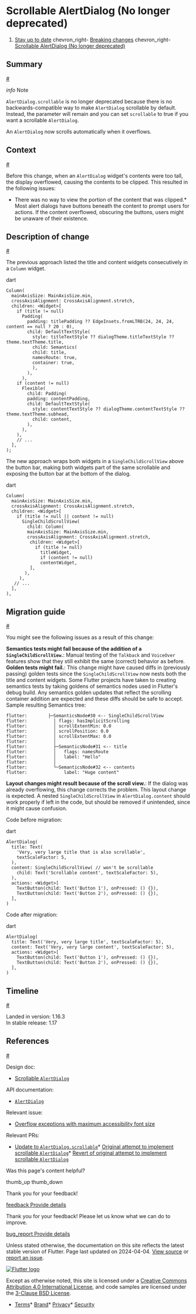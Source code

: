 Scrollable AlertDialog (No longer deprecated)
=============================================

1. [Stay up to date](/release) chevron\_right- [Breaking changes](/release/breaking-changes) chevron\_right- [Scrollable AlertDialog (No longer deprecated)](/release/breaking-changes/scrollable-alert-dialog)

Summary
-------

[#](#summary)

*info* Note

`AlertDialog.scrollable` is no longer deprecated because there is no backwards-compatible way to make `AlertDialog` scrollable by default. Instead, the parameter will remain and you can set `scrollable` to true if you want a scrollable `AlertDialog`.

An `AlertDialog` now scrolls automatically when it overflows.

Context
-------

[#](#context)

Before this change, when an `AlertDialog` widget's contents were too tall, the display overflowed, causing the contents to be clipped. This resulted in the following issues:

* There was no way to view the portion of the content that was clipped.* Most alert dialogs have buttons beneath the content to prompt users for actions. If the content overflowed, obscuring the buttons, users might be unaware of their existence.

Description of change
---------------------

[#](#description-of-change)

The previous approach listed the title and content widgets consecutively in a `Column` widget.

dart

```
Column(
  mainAxisSize: MainAxisSize.min,
  crossAxisAlignment: CrossAxisAlignment.stretch,
  children: <Widget>[
    if (title != null)
      Padding(
        padding: titlePadding ?? EdgeInsets.fromLTRB(24, 24, 24, content == null ? 20 : 0),
        child: DefaultTextStyle(
          style: titleTextStyle ?? dialogTheme.titleTextStyle ?? theme.textTheme.title,
          child: Semantics(
          child: title,
          namesRoute: true,
          container: true,
          ),
        ),
      ),
    if (content != null)
      Flexible(
        child: Padding(
        padding: contentPadding,
        child: DefaultTextStyle(
          style: contentTextStyle ?? dialogTheme.contentTextStyle ?? theme.textTheme.subhead,
          child: content,
        ),
      ),
    ),
    // ...
  ],
);
```

The new approach wraps both widgets in a `SingleChildScrollView` above the button bar, making both widgets part of the same scrollable and exposing the button bar at the bottom of the dialog.

dart

```
Column(
  mainAxisSize: MainAxisSize.min,
  crossAxisAlignment: CrossAxisAlignment.stretch,
  children: <Widget>[
    if (title != null || content != null)
      SingleChildScrollView(
        child: Column(
        mainAxisSize: MainAxisSize.min,
        crossAxisAlignment: CrossAxisAlignment.stretch,
         children: <Widget>[
           if (title != null)
             titleWidget,
             if (content != null)
             contentWidget,
         ],
       ),
     ),
   // ...
  ],
),
```

Migration guide
---------------

[#](#migration-guide)

You might see the following issues as a result of this change:

**Semantics tests might fail because of the addition of a `SingleChildScrollView`.**: Manual testing of the `Talkback` and `VoiceOver` features show that they still exhibit the same (correct) behavior as before. **Golden tests might fail.**: This change might have caused diffs in (previously passing) golden tests since the `SingleChildScrollView` now nests both the title and content widgets. Some Flutter projects have taken to creating semantics tests by taking goldens of semantics nodes used in Flutter's debug build. Any semantics golden updates that reflect the scrolling container addition are expected and these diffs should be safe to accept. Sample resulting Semantics tree:

```
flutter:        ├─SemanticsNode#30 <-- SingleChildScrollView
flutter:          │ flags: hasImplicitScrolling
flutter:          │ scrollExtentMin: 0.0
flutter:          │ scrollPosition: 0.0
flutter:          │ scrollExtentMax: 0.0
flutter:          │
flutter:          ├─SemanticsNode#31 <-- title
flutter:          │   flags: namesRoute
flutter:          │   label: "Hello"
flutter:          │
flutter:          └─SemanticsNode#32 <-- contents
flutter:              label: "Huge content"
```

**Layout changes might result because of the scroll view.**: If the dialog was already overflowing, this change corrects the problem. This layout change is expected. A nested `SingleChildScrollView` in `AlertDialog.content` should work properly if left in the code, but should be removed if unintended, since it might cause confusion.

Code before migration:

dart

```
AlertDialog(
  title: Text(
    'Very, very large title that is also scrollable',
    textScaleFactor: 5,
  ),
  content: SingleChildScrollView( // won't be scrollable
    child: Text('Scrollable content', textScaleFactor: 5),
  ),
  actions: <Widget>[
    TextButton(child: Text('Button 1'), onPressed: () {}),
    TextButton(child: Text('Button 2'), onPressed: () {}),
  ],
)
```

Code after migration:

dart

```
AlertDialog(
  title: Text('Very, very large title', textScaleFactor: 5),
  content: Text('Very, very large content', textScaleFactor: 5),
  actions: <Widget>[
    TextButton(child: Text('Button 1'), onPressed: () {}),
    TextButton(child: Text('Button 2'), onPressed: () {}),
  ],
)
```

Timeline
--------

[#](#timeline)

Landed in version: 1.16.3  
 In stable release: 1.17

References
----------

[#](#references)

Design doc:

* [Scrollable `AlertDialog`](/go/scrollable-alert-dialog)

API documentation:

* [`AlertDialog`](https://api.flutter.dev/flutter/material/AlertDialog-class.html)

Relevant issue:

* [Overflow exceptions with maximum accessibility font size](https://github.com/flutter/flutter/issues/42696)

Relevant PRs:

* [Update to `AlertDialog.scrollable`](https://github.com/flutter/flutter/pull/45079)* [Original attempt to implement scrollable `AlertDialog`](https://github.com/flutter/flutter/pull/43226)* [Revert of original attempt to implement scrollable `AlertDialog`](https://github.com/flutter/flutter/pull/44003)

Was this page's content helpful?

thumb\_up thumb\_down

Thank you for your feedback!

 [feedback Provide details](https://github.com/flutter/website/issues/new?template=1_page_issue.yml&&page-url=https://docs.flutter.dev/release/breaking-changes/scrollable-alert-dialog/&page-source=https://github.com/flutter/website/tree/main/src/content/release/breaking-changes/scrollable-alert-dialog.md)

Thank you for your feedback! Please let us know what we can do to improve.

 [bug\_report Provide details](https://github.com/flutter/website/issues/new?template=1_page_issue.yml&&page-url=https://docs.flutter.dev/release/breaking-changes/scrollable-alert-dialog/&page-source=https://github.com/flutter/website/tree/main/src/content/release/breaking-changes/scrollable-alert-dialog.md)

Unless stated otherwise, the documentation on this site reflects the latest stable version of Flutter. Page last updated on 2024-04-04. [View source](https://github.com/flutter/website/tree/main/src/content/release/breaking-changes/scrollable-alert-dialog.md) or [report an issue](https://github.com/flutter/website/issues/new?template=1_page_issue.yml&&page-url=https://docs.flutter.dev/release/breaking-changes/scrollable-alert-dialog/&page-source=https://github.com/flutter/website/tree/main/src/content/release/breaking-changes/scrollable-alert-dialog.md "Report an issue with this page").

[![Flutter logo](/assets/images/branding/flutter/logo+text/horizontal/white.svg)](https://flutter.dev)

Except as otherwise noted, this site is licensed under a [Creative Commons Attribution 4.0 International License](https://creativecommons.org/licenses/by/4.0/), and code samples are licensed under the [3-Clause BSD License](https://opensource.org/licenses/BSD-3-Clause).

* [Terms](/tos "Terms of use")* [Brand](/brand "Brand usage guidelines")* [Privacy](https://policies.google.com/privacy "Privacy policy")* [Security](/security "Security philosophy and practices")

   